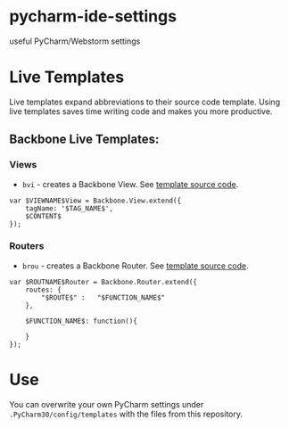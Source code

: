 pycharm-ide-settings
====================

useful PyCharm/Webstorm settings

# Live Templates
Live templates expand abbreviations to their source code template. Using live templates saves time writing code and makes you more productive.

## Backbone Live Templates:

### Views
* ```bvi``` - creates a Backbone View. See [template source code](https://github.com/sinnwerkstatt/pycharm-ide-settings/blob/master/config/templates/JavaScript.xml#L209).

```
var $VIEWNAME$View = Backbone.View.extend({
    tagName: '$TAG_NAME$',
    $CONTENT$
});
```

### Routers
* ```brou``` - creates a Backbone Router. See [template source code](https://github.com/sinnwerkstatt/pycharm-ide-settings/blob/master/config/templates/JavaScript.xml#L231).

```
var $ROUTNAME$Router = Backbone.Router.extend({
    routes: {
        "$ROUTE$" :   "$FUNCTION_NAME$"
    },

    $FUNCTION_NAME$: function(){

    }
});

```

# Use

You can overwrite your own PyCharm settings under ``.PyCharm30/config/templates`` with the files from this repository.
